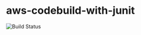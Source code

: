 # aws-codebuild-with-junit

![Build Status](https://codebuild.ap-northeast-1.amazonaws.com/badges?uuid=eyJlbmNyeXB0ZWREYXRhIjoiREErSlVSdGV4cDJEMHgzaXM5WHlCYzkzRnovYTh2bXVCMkpzL0pwLzZWTG9rQ21aNDJkaDJkSVZ1YnFiY1ZObTBmV2FlU3NpNXdWRjVQNlFiMmlWblhBPSIsIml2UGFyYW1ldGVyU3BlYyI6ImZxcWQ3TmxmVHltQ0JnVHYiLCJtYXRlcmlhbFNldFNlcmlhbCI6MX0%3D&branch=main)